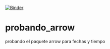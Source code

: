 [![Binder](https://mybinder.org/badge_logo.svg)](https://mybinder.org/v2/gh/Chekos/probando_arrow/master)

# probando_arrow
probando el paquete arrow para fechas y tiempo
